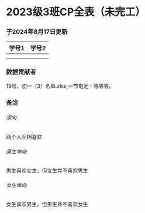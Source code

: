 # 2023级3班CP全表（未完工）

### 于2024年8月17日更新

| 学号1 | 学号2 |
| ----- | ----- |
|  |  |
|  |  | 

### 数据贡献者

19号，初一（3）名单.xlsx,一节电池！等等等。

### 备注

###### 双向

两个人互相喜欢

###### 男生单向

男生喜欢女生，但女生并不喜欢男生

###### 女生单向

女生喜欢男生，但男生并不喜欢女生
